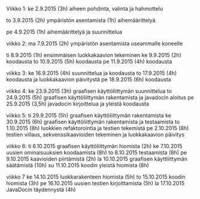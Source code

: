 ﻿Viikko 1:
ke 2.9.2015
	(3h) aiheen pohdinta, valinta ja hahmottelu
	
to 3.9.2015
	(2h) ympäristön asentamista
	(1h) aihemäärittelyä	

pe 4.9.2015
	(1h) aihemäärittelyä ja suunnittelua 


viikko 2:
ma 7.9.2015
	(2h) ympäristön asentamista useammalle koneelle

ti 8.9.2015
	(1h) ensimmäisen luokkakaavion tekeminen
ke 9.9.2015
	(2h) koodausta
to 10.9.2015
	(5h) koodausta
pe 11.9.2015
	(4h) koodausta


viikko 3:
ke 16.9.2015
	(4h) suunnittelua ja koodausta
to 17.9.2015
	(4h) koodausta ja luokkakaavion päivitystä
pe 18.9.2015
	(6h) koodausta


viikko 4:
ke 23.9.2015
	(3h) graafisen käyttöliittymän suunnittelua
to 24.9.2015
	(5h) graafisen käyttöliittymän rakentamista ja javadocin aloitus
pe 25.9.2015
	(3,5h) javadocin kirjoittelua ja yleistä koodausta

viikko 5:
ti 29.9.2015
	(5h) graafisen käyttöliittymän rakentamista
ke 30.9.2015
	(6h) graafisen käyttöliittymän rakentamista ja testaamista
to 1.10.2015
	(8h) luokkien refaktorointia ja testien tekemistä
pe 2.10.2015
	(8h) testien viilaus, sekvenssikaavioiden tekeminen ja luokkakaavion päivitys


viikko 6:
ti 6.10.2015 graafisen käyttöliittymän hiomista
	(2h)
ke 7.10.2015 uusien ominaisuuksien koodaamista
	(8h)
to 8.10.2015 testaamista
	(8h)
pe 9.10.2015 kaavioiden piirtämistä
	(2h)
la 10.10.2015 graafisen käyttliittymän säätämistä
	(10h)
su 11.10.2015 koodin yleistä hiomista
	(8h)


viikko 7
ke 14.10.2015 luokkarakenteen hiomista
	(5h)
to 15.10.2015 koodin hiomista
	(3h)
pe 16.10.2015 uusien testien kirjoittamista
	(5h)
la 17.10.2015 JavaDocin täydennystä
	(4h)

